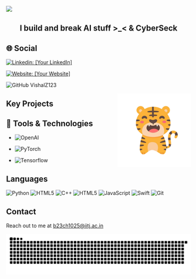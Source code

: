 ![](https://capsule-render.vercel.app/api?type=waving&height=200&text=Hi%20there,%20I'm%20Madhav%20👋!&fontAlign=50&fontAlignY=40&color=gradient)

<!DOCTYPE html>
<html lang="en">
<head>
  <meta charset="UTF-8">
  <meta name="viewport" content="width=device-width, initial-scale=1.0">
</head>
<body>


  <h2 class="animated-element" align = center>I build and break AI stuff >_< & CyberSeck</h2>

## 🌐 Social
[![Linkedin: [Your LinkedIn]](https://img.shields.io/badge/-Madhav_Kataria-blue?style=flat-square&logo=Linkedin&logoColor=white&link=LinkedIn)](https://www.linkedin.com/in/vishal-yadav-9871451b0/)

[![Website: [Your Website]](https://img.shields.io/badge/-madhavkataria__-purple?style=flat-square&logo=Instagram&logoColor=white&link=Instagram)](https://www.instagram.com/madhavkataria_)

![GitHub VishalZ123](https://img.shields.io/github/followers/madhavkataria1010?label=follow&style=social)


<ul>
        <img src=assets/profile.png alt="Profile Picture" align = right height = 200>
    </ul>
  
## Key Projects
  

## 🔧  Tools & Technologies
  * ![OpenAI](https://img.shields.io/badge/-OpenAI-black?style=flat-square&logo=OpenAI)

  * ![PyTorch](https://img.shields.io/badge/-PyTorch-black?style=flat-square&logo=PyTorch)

  * ![Tensorflow](https://img.shields.io/badge/-Tensorflow-black?style=flat-square&logo=Tensorflow)


## Languages
![Python](https://img.shields.io/badge/-Python-black?style=flat-square&logo=python)
![HTML5](https://img.shields.io/badge/-HTML5-black?style=flat-square&logo=html5&logoColor=E34F26)
![C++](https://img.shields.io/badge/-C++-black?style=flat-square&logo=cplusplus&logoColor=blue)
![HTML5](https://img.shields.io/badge/-C-black?style=flat-square&logo=c&logoColor=blue)
![JavaScript](https://img.shields.io/badge/-JavaScript-black?style=flat-square&logo=javascript)
![Swift](https://img.shields.io/badge/-Swift-black?style=flat-square&logo=swift)
![Git](https://img.shields.io/badge/-Git-black?style=flat-square&logo=git)

## Contact 
Reach out to me at <u>b23ch1025@iitj.ac.in


<img src="https://raw.githubusercontent.com/madhavkataria1010/madhavkataria1010/output/snake.svg" alt="Snake animation" />
  
</body>
</html>
